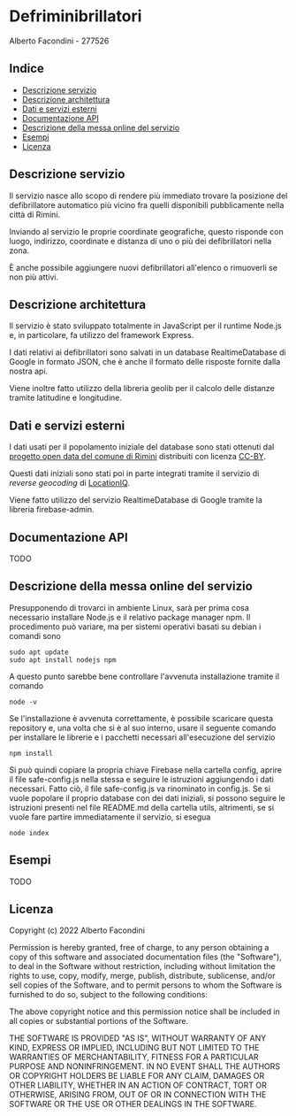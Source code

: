 # Defriminibrillatori 

Alberto Facondini - 277526

## Indice
* [Descrizione servizio](#descrizione-servizio)
* [Descrizione architettura](#descrizione-architettura)
* [Dati e servizi esterni](#dati-e-servizi-esterni)
* [Documentazione API](#documentazione-api)
* [Descrizione della messa online del servizio](#descrizione-della-messa-online-del-servizio)
* [Esempi](#esempi)
* [Licenza](#licenza)

## Descrizione servizio

Il servizio nasce allo scopo di rendere più immediato trovare la posizione del defibrillatore automatico più vicino fra quelli disponibili pubblicamente nella città di Rimini.

Inviando al servizio le proprie coordinate geografiche, questo risponde con luogo, indirizzo, coordinate e distanza di uno o più dei defibrillatori nella zona.

È anche possibile aggiungere nuovi defibrillatori all'elenco o rimuoverli se non più attivi. 

## Descrizione architettura

Il servizio è stato sviluppato totalmente in JavaScript per il runtime Node.js e, in particolare, fa utilizzo del framework Express. 

I dati relativi ai defibrillatori sono salvati in un database RealtimeDatabase di Google in formato JSON, che è anche il formato delle risposte fornite dalla nostra api.

Viene inoltre fatto utilizzo della libreria geolib per il calcolo delle distanze tramite latitudine e longitudine.

## Dati e servizi esterni

I dati usati per il popolamento iniziale del database sono stati ottenuti dal [progetto open data del comune di Rimini](https://opendata.comune.rimini.it/) distribuiti con licenza [CC-BY](https://opendefinition.org/licenses/cc-by/).

Questi dati iniziali sono stati poi in parte integrati tramite il servizio di *reverse geocoding* di [LocationIQ](https://locationiq.com/?ref=link-back).

Viene fatto utilizzo del servizio RealtimeDatabase di Google tramite la libreria firebase-admin.

## Documentazione API

TODO

## Descrizione della messa online del servizio

Presupponendo di trovarci in ambiente Linux, sarà per prima cosa necessario installare Node.js e il relativo package manager npm. Il procedimento può variare, ma per sistemi operativi basati su debian i comandi sono
```
sudo apt update
sudo apt install nodejs npm
```
A questo punto sarebbe bene controllare l'avvenuta installazione tramite il comando
```
node -v
```
Se l'installazione è avvenuta correttamente, è possibile scaricare questa repository e, una volta che si è al suo interno, usare il seguente comando per installare le librerie e i pacchetti necessari all'esecuzione del servizio
```
npm install
```
Si può quindi copiare la propria chiave Firebase nella cartella config, aprire il file safe-config.js nella stessa e seguire le istruzioni aggiungendo i dati necessari. Fatto ciò, il file safe-config.js va rinominato in config.js.
Se si vuole popolare il proprio database con dei dati iniziali, si possono seguire le istruzioni presenti nel file README.md della cartella utils, altrimenti, se si vuole fare partire immediatamente il servizio, si esegua
```
node index
``` 

## Esempi

TODO

## Licenza
Copyright (c) 2022 Alberto Facondini

Permission is hereby granted, free of charge, to any person
obtaining a copy of this software and associated documentation
files (the "Software"), to deal in the Software without
restriction, including without limitation the rights to use,
copy, modify, merge, publish, distribute, sublicense, and/or sell
copies of the Software, and to permit persons to whom the
Software is furnished to do so, subject to the following
conditions:

The above copyright notice and this permission notice shall be
included in all copies or substantial portions of the Software.

THE SOFTWARE IS PROVIDED "AS IS", WITHOUT WARRANTY OF ANY KIND,
EXPRESS OR IMPLIED, INCLUDING BUT NOT LIMITED TO THE WARRANTIES
OF MERCHANTABILITY, FITNESS FOR A PARTICULAR PURPOSE AND
NONINFRINGEMENT. IN NO EVENT SHALL THE AUTHORS OR COPYRIGHT
HOLDERS BE LIABLE FOR ANY CLAIM, DAMAGES OR OTHER LIABILITY,
WHETHER IN AN ACTION OF CONTRACT, TORT OR OTHERWISE, ARISING
FROM, OUT OF OR IN CONNECTION WITH THE SOFTWARE OR THE USE OR
OTHER DEALINGS IN THE SOFTWARE.

